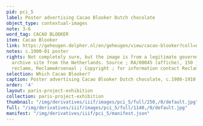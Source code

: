 ```yaml
---
pid: pci_5
label: Poster advertising Cacao Blooker Dutch chocolate
object_type: contextual-images
note: 3-6
word_tag: CACAO BLOOKER
item: Cacao Blooker
link: https://geheugen.delpher.nl/en/geheugen/view/cacao-blooker?coll=ngvn&maxperpage=36&page=1&query=cacao+blooker&identifier=RA01%3A30051001559662
notes: c.1900-01 poster
rights: Not completely sure, but the image is from a legitimate government museum
  archive site from the Netherlands. Source ; RA/00045 (affiche), 150 jaar Nederlandse
  reclame, ReclameArsenaal ; Copyright ; for information contact ReclameArsenaal
selection: Which Cacao Blooker?
caption: Poster advertising Cacao Blooker Dutch chocolate, c.1900-1910
order: '4'
layout: paris-project-exhibition
collection: paris-project-exhibition
thumbnail: "/img/derivatives/iiif/images/pci_5/full/250,/0/default.jpg"
full: "/img/derivatives/iiif/images/pci_5/full/1140,/0/default.jpg"
manifest: "/img/derivatives/iiif/pci_5/manifest.json"
---
```

